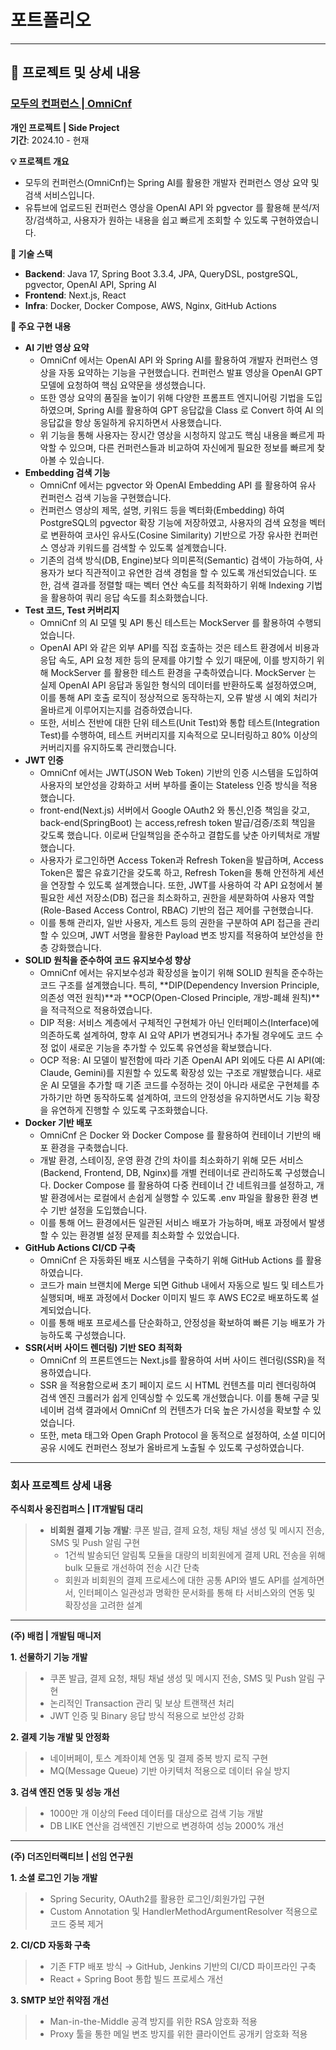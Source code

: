 # 포트폴리오

---

## 📌 프로젝트 및 상세 내용

### **[모두의 컨퍼런스 | OmniCnf](https://omnicnf.com)**  
**개인 프로젝트 | Side Project**  
**기간**: 2024.10 - 현재  

**💡 프로젝트 개요**
- 모두의 컨퍼런스(OmniCnf)는 Spring AI를 활용한 개발자 컨퍼런스 영상 요약 및 검색 서비스입니다.
- 유튜브에 업로드된 컨퍼런스 영상을 OpenAI API 와 pgvector 를 활용해 분석/저장/검색하고, 사용자가 원하는 내용을 쉽고 빠르게 조회할 수 있도록 구현하였습니다.

**🔧 기술 스택**  
- **Backend**: Java 17, Spring Boot 3.3.4, JPA, QueryDSL, postgreSQL, pgvector, OpenAI API, Spring AI  
- **Frontend**: Next.js, React  
- **Infra**: Docker, Docker Compose, AWS, Nginx, GitHub Actions  

**📌 주요 구현 내용**  
- **AI 기반 영상 요약**  
  - OmniCnf 에서는 OpenAI API 와 Spring AI를 활용하여 개발자 컨퍼런스 영상을 자동 요약하는 기능을 구현했습니다. 컨퍼런스 발표 영상을 OpenAI GPT 모델에 요청하여 핵심 요약문을 생성했습니다.
  - 또한 영상 요약의 품질을 높이기 위해 다양한 프롬프트 엔지니어링 기법을 도입하였으며, Spring AI를 활용하여 GPT 응답값을 Class 로 Convert 하여 AI 의 응답값을 항상 동일하게 유지하면서 사용했습니다.
  - 위 기능을 통해 사용자는 장시간 영상을 시청하지 않고도 핵심 내용을 빠르게 파악할 수 있으며, 다른 컨퍼런스들과 비교하여 자신에게 필요한 정보를 빠르게 찾아볼 수 있습니다.
- **Embedding 검색 기능**  
  - OmniCnf 에서는 pgvector 와 OpenAI Embedding API 를 활용하여 유사 컨퍼런스 검색 기능을 구현했습니다.
  - 컨퍼런스 영상의 제목, 설명, 키워드 등을 벡터화(Embedding) 하여 PostgreSQL의 pgvector 확장 기능에 저장하였고,
    사용자의 검색 요청을 벡터로 변환하여 코사인 유사도(Cosine Similarity) 기반으로 가장 유사한 컨퍼런스 영상과 키워드를 검색할 수 있도록 설계했습니다.
  - 기존의 검색 방식(DB, Engine)보다 의미론적(Semantic) 검색이 가능하여, 사용자가 보다 직관적이고 유연한 검색 경험을 할 수 있도록 개선되었습니다.
    또한, 검색 결과를 정렬할 때는 벡터 연산 속도를 최적화하기 위해 Indexing 기법을 활용하여 쿼리 응답 속도를 최소화했습니다.
- **Test 코드, Test 커버리지**
  - OmniCnf 의 AI 모델 및 API 통신 테스트는 MockServer 를 활용하여 수행되었습니다.
  - OpenAI API 와 같은 외부 API를 직접 호출하는 것은 테스트 환경에서 비용과 응답 속도, API 요청 제한 등의 문제를 야기할 수 있기 때문에, 이를 방지하기 위해 MockServer 를 활용한 테스트 환경을 구축하였습니다.
    MockServer 는 실제 OpenAI API 응답과 동일한 형식의 데이터를 반환하도록 설정하였으며, 이를 통해 API 호출 로직이 정상적으로 동작하는지, 오류 발생 시 예외 처리가 올바르게 이루어지는지를 검증하였습니다.
  - 또한, 서비스 전반에 대한 단위 테스트(Unit Test)와 통합 테스트(Integration Test)를 수행하여, 테스트 커버리지를 지속적으로 모니터링하고 80% 이상의 커버리지를 유지하도록 관리했습니다.
- **JWT 인증**
  - OmniCnf 에서는 JWT(JSON Web Token) 기반의 인증 시스템을 도입하여 사용자의 보안성을 강화하고 서버 부하를 줄이는 Stateless 인증 방식을 적용했습니다.
  - front-end(Next.js) 서버에서 Google OAuth2 와 통신,인증 책임을 갖고, back-end(SpringBoot) 는 access,refresh token 발급/검증/조회 책임을 갖도록 했습니다. 
    이로써 단일책임을 준수하고 결합도를 낮춘 아키텍처로 개발했습니다.   
  - 사용자가 로그인하면 Access Token과 Refresh Token을 발급하며, Access Token은 짧은 유효기간을 갖도록 하고, Refresh Token을 통해 안전하게 세션을 연장할 수 있도록 설계했습니다.
    또한, JWT를 사용하여 각 API 요청에서 불필요한 세션 저장소(DB) 접근을 최소화하고, 권한을 세분화하여 사용자 역할(Role-Based Access Control, RBAC) 기반의 접근 제어를 구현했습니다.
  - 이를 통해 관리자, 일반 사용자, 게스트 등의 권한을 구분하여 API 접근을 관리할 수 있으며, JWT 서명을 활용한 Payload 변조 방지를 적용하여 보안성을 한층 강화했습니다.
- **SOLID 원칙을 준수하여 코드 유지보수성 향상**
  - OmniCnf 에서는 유지보수성과 확장성을 높이기 위해 SOLID 원칙을 준수하는 코드 구조를 설계했습니다.
    특히, **DIP(Dependency Inversion Principle, 의존성 역전 원칙)**과 **OCP(Open-Closed Principle, 개방-폐쇄 원칙)**을 적극적으로 적용하였습니다.
  - DIP 적용:
    서비스 계층에서 구체적인 구현체가 아닌 인터페이스(Interface)에 의존하도록 설계하여,
    향후 AI 요약 API가 변경되거나 추가될 경우에도 코드 수정 없이 새로운 기능을 추가할 수 있도록 유연성을 확보했습니다.
  - OCP 적용:
    AI 모델이 발전함에 따라 기존 OpenAI API 외에도 다른 AI API(예: Claude, Gemini)를 지원할 수 있도록 확장성 있는 구조로 개발했습니다.
    새로운 AI 모델을 추가할 때 기존 코드를 수정하는 것이 아니라 새로운 구현체를 추가하기만 하면 동작하도록 설계하여, 코드의 안정성을 유지하면서도 기능 확장을 유연하게 진행할 수 있도록 구조화했습니다.
- **Docker 기반 배포** 
  - OmniCnf 은 Docker 와 Docker Compose 를 활용하여 컨테이너 기반의 배포 환경을 구축했습니다.
  - 개발 환경, 스테이징, 운영 환경 간의 차이를 최소화하기 위해 모든 서비스(Backend, Frontend, DB, Nginx)를 개별 컨테이너로 관리하도록 구성했습니다.
    Docker Compose 를 활용하여 다중 컨테이너 간 네트워크를 설정하고, 개발 환경에서는 로컬에서 손쉽게 실행할 수 있도록 .env 파일을 활용한 환경 변수 기반 설정을 도입했습니다.
  - 이를 통해 어느 환경에서든 일관된 서비스 배포가 가능하며, 배포 과정에서 발생할 수 있는 환경별 설정 문제를 최소화할 수 있었습니다.
- **GitHub Actions CI/CD 구축**
  - OmniCnf 은 자동화된 배포 시스템을 구축하기 위해 GitHub Actions 를 활용하였습니다.
  - 코드가 main 브랜치에 Merge 되면 Github 내에서 자동으로 빌드 및 테스트가 실행되며, 배포 과정에서 Docker 이미지 빌드 후 AWS EC2로 배포하도록 설계되었습니다.
  - 이를 통해 배포 프로세스를 단순화하고, 안정성을 확보하여 빠른 기능 배포가 가능하도록 구성했습니다.
- **SSR(서버 사이드 렌더링) 기반 SEO 최적화**  
  - OmniCnf 의 프론트엔드는 Next.js를 활용하여 서버 사이드 렌더링(SSR)을 적용하였습니다.
  - SSR 을 적용함으로써 초기 페이지 로드 시 HTML 컨텐츠를 미리 렌더링하여 검색 엔진 크롤러가 쉽게 인덱싱할 수 있도록 개선했습니다. 
    이를 통해 구글 및 네이버 검색 결과에서 OmniCnf 의 컨텐츠가 더욱 높은 가시성을 확보할 수 있었습니다.
  - 또한, meta 태그와 Open Graph Protocol 을 동적으로 설정하여, 소셜 미디어 공유 시에도 컨퍼런스 정보가 올바르게 노출될 수 있도록 구성하였습니다.

---

### **회사 프로젝트 상세 내용**  

**주식회사 웅진컴퍼스 | IT개발팀 대리**
> - **비회원 결제 기능 개발**: 쿠폰 발급, 결제 요청, 채팅 채널 생성 및 메시지 전송, SMS 및 Push 알림 구현
>   - 1건씩 발송되던 알림톡 모듈을 대량의 비회원에게 결제 URL 전송을 위해 bulk 모듈로 개선하여 전송 시간 단축
>   - 회원과 비회원의 결제 프로세스에 대한 공통 API와 별도 API를 설계하면서, 인터페이스 일관성과 명확한 문서화를 통해 타 서비스와의 연동 및 확장성을 고려한 설계
---
**(주) 배컴 | 개발팀 매니저**

**1. 선물하기 기능 개발**  
>- 쿠폰 발급, 결제 요청, 채팅 채널 생성 및 메시지 전송, SMS 및 Push 알림 구현  
>- 논리적인 Transaction 관리 및 보상 트랜잭션 처리  
>- JWT 인증 및 Binary 응답 방식 적용으로 보안성 강화  

**2. 결제 기능 개발 및 안정화**  
>- 네이버페이, 토스 계좌이체 연동 및 결제 중복 방지 로직 구현  
>- MQ(Message Queue) 기반 아키텍처 적용으로 데이터 유실 방지  

**3. 검색 엔진 연동 및 성능 개선**  
> - 1000만 개 이상의 Feed 데이터를 대상으로 검색 기능 개발  
> - DB LIKE 연산을 검색엔진 기반으로 변경하여 성능 2000% 개선  

---

**(주) 더즈인터랙티브 | 선임 연구원**

**1. 소셜 로그인 기능 개발**  
> - Spring Security, OAuth2를 활용한 로그인/회원가입 구현  
> - Custom Annotation 및 HandlerMethodArgumentResolver 적용으로 코드 중복 제거  

**2. CI/CD 자동화 구축**  
> - 기존 FTP 배포 방식 → GitHub, Jenkins 기반의 CI/CD 파이프라인 구축  
> - React + Spring Boot 통합 빌드 프로세스 개선  

**3. SMTP 보안 취약점 개선**  
> - Man-in-the-Middle 공격 방지를 위한 RSA 암호화 적용  
> - Proxy 툴을 통한 메일 변조 방지를 위한 클라이언트 공개키 암호화 적용